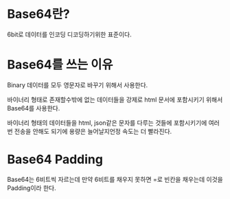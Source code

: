 # Base64란?

6bit로 데이터를 인코딩 디코딩하기위한 표준이다.

# Base64를 쓰는 이유

Binary 데이터를 모두 영문자로 바꾸기 위해서 사용한다.

바이너리 형태로 존재할수밖에 없는 데이터들을 강제로 html 문서에 포함시키기 위해서 Base64를 사용한다.

바이너리 형태의 데이터들을 html, json같은 문자를 다루는 것들에 포함시키기에 여러번 전송을 안해도 되기에 용량은 늘어날지언정 속도는 더 빨라진다.

# Base64 Padding

Base64는 6비트씩 자르는데 만약 6비트를 채우지 못하면 =로 빈칸을 채우는데 이것을 Padding이라 한다.
